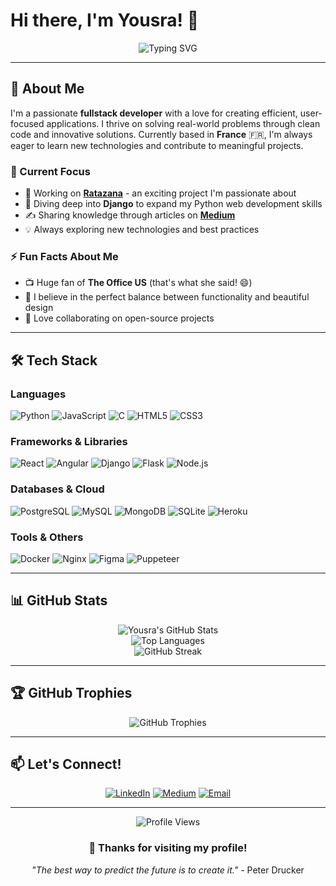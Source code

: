 # Hi there, I'm Yousra! 👋

<div align="center">
  <img src="https://readme-typing-svg.herokuapp.com?font=Fira+Code&pause=1000&color=36BCF7&center=true&vCenter=true&width=435&lines=Fullstack+Developer+from+France;Always+learning+new+technologies;Building+user-focused+applications" alt="Typing SVG" />
</div>

---

## 🚀 About Me

I'm a passionate **fullstack developer** with a love for creating efficient, user-focused applications. I thrive on solving real-world problems through clean code and innovative solutions. Currently based in **France** 🇫🇷, I'm always eager to learn new technologies and contribute to meaningful projects.

### 🎯 Current Focus
- 🔭 Working on **[Ratazana](https://github.com/yousrakdc/ratazana)** - an exciting project I'm passionate about
- 🌱 Diving deep into **Django** to expand my Python web development skills
- ✍️ Sharing knowledge through articles on **[Medium](https://medium.com/@yousrakdc)**
- 💡 Always exploring new technologies and best practices

### ⚡ Fun Facts About Me
- 📺 Huge fan of **The Office US** (that's what she said! 😄)
- 🎨 I believe in the perfect balance between functionality and beautiful design
- 🌟 Love collaborating on open-source projects

---

## 🛠️ Tech Stack

### Languages
<p>
  <img src="https://img.shields.io/badge/Python-3776AB?style=for-the-badge&logo=python&logoColor=white" alt="Python"/>
  <img src="https://img.shields.io/badge/JavaScript-F7DF1E?style=for-the-badge&logo=javascript&logoColor=black" alt="JavaScript"/>
  <img src="https://img.shields.io/badge/C-00599C?style=for-the-badge&logo=c&logoColor=white" alt="C"/>
  <img src="https://img.shields.io/badge/HTML5-E34F26?style=for-the-badge&logo=html5&logoColor=white" alt="HTML5"/>
  <img src="https://img.shields.io/badge/CSS3-1572B6?style=for-the-badge&logo=css3&logoColor=white" alt="CSS3"/>
</p>

### Frameworks & Libraries
<p>
  <img src="https://img.shields.io/badge/React-20232A?style=for-the-badge&logo=react&logoColor=61DAFB" alt="React"/>
  <img src="https://img.shields.io/badge/Angular-DD0031?style=for-the-badge&logo=angular&logoColor=white" alt="Angular"/>
  <img src="https://img.shields.io/badge/Django-092E20?style=for-the-badge&logo=django&logoColor=white" alt="Django"/>
  <img src="https://img.shields.io/badge/Flask-000000?style=for-the-badge&logo=flask&logoColor=white" alt="Flask"/>
  <img src="https://img.shields.io/badge/Node.js-43853D?style=for-the-badge&logo=node.js&logoColor=white" alt="Node.js"/>
</p>

### Databases & Cloud
<p>
  <img src="https://img.shields.io/badge/PostgreSQL-316192?style=for-the-badge&logo=postgresql&logoColor=white" alt="PostgreSQL"/>
  <img src="https://img.shields.io/badge/MySQL-005C84?style=for-the-badge&logo=mysql&logoColor=white" alt="MySQL"/>
  <img src="https://img.shields.io/badge/MongoDB-4EA94B?style=for-the-badge&logo=mongodb&logoColor=white" alt="MongoDB"/>
  <img src="https://img.shields.io/badge/SQLite-07405E?style=for-the-badge&logo=sqlite&logoColor=white" alt="SQLite"/>
  <img src="https://img.shields.io/badge/Heroku-430098?style=for-the-badge&logo=heroku&logoColor=white" alt="Heroku"/>
</p>

### Tools & Others
<p>
  <img src="https://img.shields.io/badge/Docker-2496ED?style=for-the-badge&logo=docker&logoColor=white" alt="Docker"/>
  <img src="https://img.shields.io/badge/Nginx-009639?style=for-the-badge&logo=nginx&logoColor=white" alt="Nginx"/>
  <img src="https://img.shields.io/badge/Figma-F24E1E?style=for-the-badge&logo=figma&logoColor=white" alt="Figma"/>
  <img src="https://img.shields.io/badge/Puppeteer-40B5A4?style=for-the-badge&logo=puppeteer&logoColor=white" alt="Puppeteer"/>
</p>

---

## 📊 GitHub Stats

<div align="center">
  <img src="https://github-readme-stats.vercel.app/api?username=yousrakdc&show_icons=true&theme=tokyonight&hide_border=true&count_private=true" alt="Yousra's GitHub Stats" />
</div>

<div align="center">
  <img src="https://github-readme-stats.vercel.app/api/top-langs/?username=yousrakdc&layout=compact&theme=tokyonight&hide_border=true" alt="Top Languages" />
</div>

<div align="center">
  <img src="https://github-readme-streak-stats.herokuapp.com?user=yousrakdc&theme=tokyonight&hide_border=true" alt="GitHub Streak" />
</div>

---

## 🏆 GitHub Trophies

<div align="center">
  <img src="https://github-profile-trophy.vercel.app/?username=yousrakdc&theme=tokyonight&no-frame=true&row=1&column=6" alt="GitHub Trophies" />
</div>

---

## 📫 Let's Connect!

<div align="center">
  
[![LinkedIn](https://img.shields.io/badge/LinkedIn-0077B5?style=for-the-badge&logo=linkedin&logoColor=white)](https://www.linkedin.com/in/yousra-kerdouchi-588b00152/)
[![Medium](https://img.shields.io/badge/Medium-12100E?style=for-the-badge&logo=medium&logoColor=white)](https://medium.com/@yousrakdc)
[![Email](https://img.shields.io/badge/Email-D14836?style=for-the-badge&logo=gmail&logoColor=white)](mailto:yousrakerdouchi@gmail.com)

</div>

---

<div align="center">
  <img src="https://komarev.com/ghpvc/?username=yousrakdc&color=blueviolet&style=for-the-badge" alt="Profile Views" />
  
  ### 💖 Thanks for visiting my profile!
  *"The best way to predict the future is to create it."* - Peter Drucker
</div>
